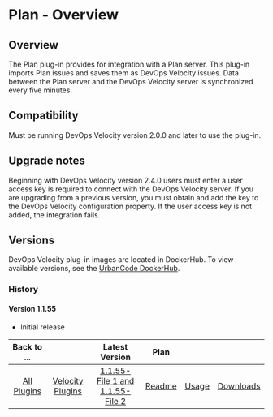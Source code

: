 
# Plan - Overview

## Overview

The Plan plug-in provides for integration with a Plan server. This plug-in imports Plan issues and saves them as DevOps Velocity issues. Data between the Plan server and the DevOps Velocity server is synchronized every five minutes.

## Compatibility

Must be running DevOps Velocity version 2.0.0 and later to use the plug-in.

## Upgrade notes

Beginning with DevOps Velocity version 2.4.0 users must enter a user access key is required to connect with the DevOps Velocity server. If you are upgrading from a previous version, you must obtain and add the key to the DevOps Velocity configuration property. If the user access key is not added, the integration fails.

## Versions

DevOps Velocity plug-in images are located in DockerHub. To view available versions, see the [UrbanCode DockerHub](https://hub.docker.com/r/urbancode/ucv-ext-compass/tags).

### History

#### Version 1.1.55

* Initial release

|Back to ...||Latest Version|Plan |||
| :---: | :---: | :---: | :---: | :---: | :---: |
|[All Plugins](../../index.md)|[Velocity Plugins](../README.md)|[1.1.55-File 1 ](https://raw.githubusercontent.com/UrbanCode/IBM-UCV-PLUGINS/main/files/ucv-ext-compass/ucv-ext-compass%3A1.1.55.tar.7z.001)[and 1.1.55-File 2](https://raw.githubusercontent.com/UrbanCode/IBM-UCV-PLUGINS/main/files/ucv-ext-compass/ucv-ext-compass%3A1.1.55.tar.7z.002)|[Readme](README.md)|[Usage](usage.md)|[Downloads](downloads.md)|

